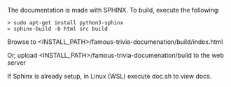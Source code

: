 The documentation is made with SPHINX.
To build, execute the following:

```
> sudo apt-get install python3-sphinx
> sphinx-build -b html src build
```

Browse to <INSTALL_PATH>/famous-trivia-documenation/build/index.html

Or, upload <INSTALL_PATH>/famous-trivia-documenation/build to the web server

If Sphinx is already setup, in Linux (WSL) execute doc.sh to view docs.